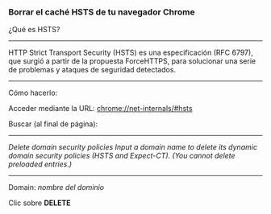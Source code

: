 ### Borrar el caché HSTS de tu navegador Chrome

¿Qué es HSTS?

***
HTTP Strict Transport Security (HSTS) es una especificación (RFC 6797), que surgió a partir de la propuesta ForceHTTPS, para solucionar una serie de problemas y ataques de seguridad detectados.
***

Cómo hacerlo:

Acceder mediante la URL: [chrome://net-internals/#hsts](chrome://net-internals/#hsts)

Buscar (al final de página):

***
_Delete domain security policies_
_Input a domain name to delete its dynamic domain security policies (HSTS and Expect-CT). (You cannot delete preloaded entries.)_

***

Domain: _nombre del dominio_

Clic sobre **DELETE**

